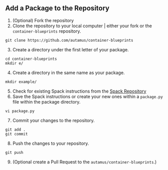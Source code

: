 ## Add a Package to the Repository
1. (Optional) Fork the repository
2. Clone the repository to your local computer | either your fork or the `container-blueprints` repository.
```
git clone https://github.com/autamus/container-blueprints
```
3. Create a directory under the first letter of your package.
```
cd container-blueprints
mkdir e/
```
4. Create a directory in the same name as your package.
```
mkdir example/
```
5. Check for existing Spack instructions from the [Spack Repository](https://github.com/spack/spack/tree/develop/var/spack/repos/)
6. Save the Spack instructions or create your new ones within a `package.py` file within the package directory.
```
vi package.py
```
7. Commit your changes to the repository.
```
git add .
git commit
```
8. Push the changes to your repository.
```
git push
```
9. (Optional create a Pull Request to the `autamus/container-blueprints`.)
